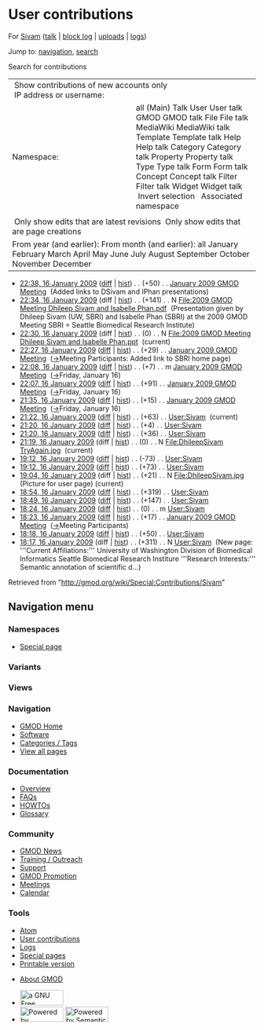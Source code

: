 <div id="mw-page-base" class="noprint">

</div>

<div id="mw-head-base" class="noprint">

</div>

<div id="content" class="mw-body" role="main">

<span id="top"></span>

<div id="mw-js-message" style="display:none;">

</div>



# <span dir="auto">User contributions</span>

<div id="bodyContent">

<div id="contentSub">

For [Sivam](/wiki/User:Sivam "User:Sivam") (<a
href="/mediawiki/index.php?title=User_talk:Sivam&amp;action=edit&amp;redlink=1"
class="new" title="User talk:Sivam (page does not exist)">talk</a> \|
[block
log](/mediawiki/index.php?title=Special:Log/block&page=User%3ASivam "Special:Log/block")
\| [uploads](/wiki/Special:ListFiles/Sivam "Special:ListFiles/Sivam") \|
[logs](/wiki/Special:Log/Sivam "Special:Log/Sivam"))

</div>

<div id="jump-to-nav" class="mw-jump">

Jump to: [navigation](#mw-navigation), [search](#p-search)

</div>

<div id="mw-content-text">

Search for contributions

<table class="mw-contributions-table">
<colgroup>
<col style="width: 50%" />
<col style="width: 50%" />
</colgroup>
<tbody>
<tr class="odd">
<td colspan="2"> Show contributions of new accounts only<br />
 IP address or username:</td>
</tr>
<tr class="even">
<td class="mw-label">Namespace:</td>
<td>all (Main) Talk User User talk GMOD GMOD talk File File talk
MediaWiki MediaWiki talk Template Template talk Help Help talk Category
Category talk Property Property talk Type Type talk Form Form talk
Concept Concept talk Filter Filter talk Widget Widget talk  
 Invert selection 
 Associated namespace </td>
</tr>
<tr class="odd">
<td colspan="2"></td>
</tr>
<tr class="even">
<td colspan="2"> Only show edits that are latest revisions
 Only show edits that are page creations</td>
</tr>
<tr class="odd">
<td colspan="2">From year (and earlier): From month (and earlier): all
January February March April May June July August September October
November December</td>
</tr>
</tbody>
</table>

- <a
  href="/mediawiki/index.php?title=January_2009_GMOD_Meeting&amp;oldid=7226"
  class="mw-changeslist-date" title="January 2009 GMOD Meeting">22:38, 16
  January 2009</a>
  ([diff](/mediawiki/index.php?title=January_2009_GMOD_Meeting&diff=prev&oldid=7226 "January 2009 GMOD Meeting")
  \|
  [hist](/mediawiki/index.php?title=January_2009_GMOD_Meeting&action=history "January 2009 GMOD Meeting"))
  <span class="mw-changeslist-separator">. .</span>
  <span class="mw-plusminus-pos" dir="ltr"
  title="10,682 bytes after change">(+50)</span>‎
  <span class="mw-changeslist-separator">. .</span>
  <a href="/wiki/January_2009_GMOD_Meeting" class="mw-contributions-title"
  title="January 2009 GMOD Meeting">January 2009 GMOD Meeting</a> ‎
  <span class="comment">(Added links to DSivam and IPhan
  presentations)</span>
- <a
  href="/mediawiki/index.php?title=File:2009_GMOD_Meeting_Dhileep_Sivam_and_Isabelle_Phan.pdf&amp;oldid=7224"
  class="mw-changeslist-date"
  title="File:2009 GMOD Meeting Dhileep Sivam and Isabelle Phan.pdf">22:34,
  16 January 2009</a> (diff \|
  [hist](/mediawiki/index.php?title=File:2009_GMOD_Meeting_Dhileep_Sivam_and_Isabelle_Phan.pdf&action=history "File:2009 GMOD Meeting Dhileep Sivam and Isabelle Phan.pdf"))
  <span class="mw-changeslist-separator">. .</span>
  <span class="mw-plusminus-pos" dir="ltr"
  title="141 bytes after change">(+141)</span>‎
  <span class="mw-changeslist-separator">. .</span> N <a
  href="/wiki/File:2009_GMOD_Meeting_Dhileep_Sivam_and_Isabelle_Phan.pdf"
  class="mw-contributions-title"
  title="File:2009 GMOD Meeting Dhileep Sivam and Isabelle Phan.pdf">File:2009
  GMOD Meeting Dhileep Sivam and Isabelle Phan.pdf</a> ‎
  <span class="comment">(Presentation given by Dhileep Sivam (UW, SBRI)
  and Isabelle Phan (SBRI) at the 2009 GMOD Meeting SBRI = Seattle
  Biomedical Research Institute)</span>
- <a
  href="/mediawiki/index.php?title=File:2009_GMOD_Meeting_Dhileep_Sivam_and_Isabelle_Phan.ppt&amp;oldid=7223"
  class="mw-changeslist-date"
  title="File:2009 GMOD Meeting Dhileep Sivam and Isabelle Phan.ppt">22:30,
  16 January 2009</a> (diff \|
  [hist](/mediawiki/index.php?title=File:2009_GMOD_Meeting_Dhileep_Sivam_and_Isabelle_Phan.ppt&action=history "File:2009 GMOD Meeting Dhileep Sivam and Isabelle Phan.ppt"))
  <span class="mw-changeslist-separator">. .</span>
  <span class="mw-plusminus-null" dir="ltr"
  title="0 bytes after change">(0)</span>‎
  <span class="mw-changeslist-separator">. .</span> N <a
  href="/wiki/File:2009_GMOD_Meeting_Dhileep_Sivam_and_Isabelle_Phan.ppt"
  class="mw-contributions-title"
  title="File:2009 GMOD Meeting Dhileep Sivam and Isabelle Phan.ppt">File:2009
  GMOD Meeting Dhileep Sivam and Isabelle Phan.ppt</a> ‎
  <span class="mw-uctop">(current)</span>
- <a
  href="/mediawiki/index.php?title=January_2009_GMOD_Meeting&amp;oldid=7221"
  class="mw-changeslist-date" title="January 2009 GMOD Meeting">22:27, 16
  January 2009</a>
  ([diff](/mediawiki/index.php?title=January_2009_GMOD_Meeting&diff=prev&oldid=7221 "January 2009 GMOD Meeting")
  \|
  [hist](/mediawiki/index.php?title=January_2009_GMOD_Meeting&action=history "January 2009 GMOD Meeting"))
  <span class="mw-changeslist-separator">. .</span>
  <span class="mw-plusminus-pos" dir="ltr"
  title="10,600 bytes after change">(+29)</span>‎
  <span class="mw-changeslist-separator">. .</span>
  <a href="/wiki/January_2009_GMOD_Meeting" class="mw-contributions-title"
  title="January 2009 GMOD Meeting">January 2009 GMOD Meeting</a> ‎
  <span class="comment">([→](/wiki/January_2009_GMOD_Meeting#Meeting_Participants "January 2009 GMOD Meeting")‎<span dir="auto"><span class="autocomment">Meeting
  Participants: </span> Added link to SBRI home page</span>)</span>
- <a
  href="/mediawiki/index.php?title=January_2009_GMOD_Meeting&amp;oldid=7220"
  class="mw-changeslist-date" title="January 2009 GMOD Meeting">22:08, 16
  January 2009</a>
  ([diff](/mediawiki/index.php?title=January_2009_GMOD_Meeting&diff=prev&oldid=7220 "January 2009 GMOD Meeting")
  \|
  [hist](/mediawiki/index.php?title=January_2009_GMOD_Meeting&action=history "January 2009 GMOD Meeting"))
  <span class="mw-changeslist-separator">. .</span>
  <span class="mw-plusminus-pos" dir="ltr"
  title="10,571 bytes after change">(+7)</span>‎
  <span class="mw-changeslist-separator">. .</span> m
  <a href="/wiki/January_2009_GMOD_Meeting" class="mw-contributions-title"
  title="January 2009 GMOD Meeting">January 2009 GMOD Meeting</a> ‎
  <span class="comment">([→](/wiki/January_2009_GMOD_Meeting#Friday.2C_January_16 "January 2009 GMOD Meeting")‎<span dir="auto"><span class="autocomment">Friday,
  January 16</span></span>)</span>
- <a
  href="/mediawiki/index.php?title=January_2009_GMOD_Meeting&amp;oldid=7219"
  class="mw-changeslist-date" title="January 2009 GMOD Meeting">22:07, 16
  January 2009</a>
  ([diff](/mediawiki/index.php?title=January_2009_GMOD_Meeting&diff=prev&oldid=7219 "January 2009 GMOD Meeting")
  \|
  [hist](/mediawiki/index.php?title=January_2009_GMOD_Meeting&action=history "January 2009 GMOD Meeting"))
  <span class="mw-changeslist-separator">. .</span>
  <span class="mw-plusminus-pos" dir="ltr"
  title="10,564 bytes after change">(+91)</span>‎
  <span class="mw-changeslist-separator">. .</span>
  <a href="/wiki/January_2009_GMOD_Meeting" class="mw-contributions-title"
  title="January 2009 GMOD Meeting">January 2009 GMOD Meeting</a> ‎
  <span class="comment">([→](/wiki/January_2009_GMOD_Meeting#Friday.2C_January_16 "January 2009 GMOD Meeting")‎<span dir="auto"><span class="autocomment">Friday,
  January 16</span></span>)</span>
- <a
  href="/mediawiki/index.php?title=January_2009_GMOD_Meeting&amp;oldid=7218"
  class="mw-changeslist-date" title="January 2009 GMOD Meeting">21:35, 16
  January 2009</a>
  ([diff](/mediawiki/index.php?title=January_2009_GMOD_Meeting&diff=prev&oldid=7218 "January 2009 GMOD Meeting")
  \|
  [hist](/mediawiki/index.php?title=January_2009_GMOD_Meeting&action=history "January 2009 GMOD Meeting"))
  <span class="mw-changeslist-separator">. .</span>
  <span class="mw-plusminus-pos" dir="ltr"
  title="10,473 bytes after change">(+15)</span>‎
  <span class="mw-changeslist-separator">. .</span>
  <a href="/wiki/January_2009_GMOD_Meeting" class="mw-contributions-title"
  title="January 2009 GMOD Meeting">January 2009 GMOD Meeting</a> ‎
  <span class="comment">([→](/wiki/January_2009_GMOD_Meeting#Friday.2C_January_16 "January 2009 GMOD Meeting")‎<span dir="auto"><span class="autocomment">Friday,
  January 16</span></span>)</span>
- <a href="/mediawiki/index.php?title=User:Sivam&amp;oldid=7217"
  class="mw-changeslist-date" title="User:Sivam">21:22, 16 January
  2009</a>
  ([diff](/mediawiki/index.php?title=User:Sivam&diff=prev&oldid=7217 "User:Sivam")
  \|
  [hist](/mediawiki/index.php?title=User:Sivam&action=history "User:Sivam"))
  <span class="mw-changeslist-separator">. .</span>
  <span class="mw-plusminus-pos" dir="ltr"
  title="930 bytes after change">(+63)</span>‎
  <span class="mw-changeslist-separator">. .</span>
  <a href="/wiki/User:Sivam" class="mw-contributions-title"
  title="User:Sivam">User:Sivam</a> ‎
  <span class="mw-uctop">(current)</span>
- <a href="/mediawiki/index.php?title=User:Sivam&amp;oldid=7216"
  class="mw-changeslist-date" title="User:Sivam">21:20, 16 January
  2009</a>
  ([diff](/mediawiki/index.php?title=User:Sivam&diff=prev&oldid=7216 "User:Sivam")
  \|
  [hist](/mediawiki/index.php?title=User:Sivam&action=history "User:Sivam"))
  <span class="mw-changeslist-separator">. .</span>
  <span class="mw-plusminus-pos" dir="ltr"
  title="867 bytes after change">(+4)</span>‎
  <span class="mw-changeslist-separator">. .</span>
  <a href="/wiki/User:Sivam" class="mw-contributions-title"
  title="User:Sivam">User:Sivam</a> ‎
- <a href="/mediawiki/index.php?title=User:Sivam&amp;oldid=7215"
  class="mw-changeslist-date" title="User:Sivam">21:20, 16 January
  2009</a>
  ([diff](/mediawiki/index.php?title=User:Sivam&diff=prev&oldid=7215 "User:Sivam")
  \|
  [hist](/mediawiki/index.php?title=User:Sivam&action=history "User:Sivam"))
  <span class="mw-changeslist-separator">. .</span>
  <span class="mw-plusminus-pos" dir="ltr"
  title="863 bytes after change">(+36)</span>‎
  <span class="mw-changeslist-separator">. .</span>
  <a href="/wiki/User:Sivam" class="mw-contributions-title"
  title="User:Sivam">User:Sivam</a> ‎
- <a
  href="/mediawiki/index.php?title=File:DhileepSivam_TryAgain.jpg&amp;oldid=7214"
  class="mw-changeslist-date"
  title="File:DhileepSivam TryAgain.jpg">21:19, 16 January 2009</a>
  (diff \|
  [hist](/mediawiki/index.php?title=File:DhileepSivam_TryAgain.jpg&action=history "File:DhileepSivam TryAgain.jpg"))
  <span class="mw-changeslist-separator">. .</span>
  <span class="mw-plusminus-null" dir="ltr"
  title="0 bytes after change">(0)</span>‎
  <span class="mw-changeslist-separator">. .</span> N
  <a href="/wiki/File:DhileepSivam_TryAgain.jpg"
  class="mw-contributions-title"
  title="File:DhileepSivam TryAgain.jpg">File:DhileepSivam
  TryAgain.jpg</a> ‎ <span class="mw-uctop">(current)</span>
- <a href="/mediawiki/index.php?title=User:Sivam&amp;oldid=7212"
  class="mw-changeslist-date" title="User:Sivam">19:12, 16 January
  2009</a>
  ([diff](/mediawiki/index.php?title=User:Sivam&diff=prev&oldid=7212 "User:Sivam")
  \|
  [hist](/mediawiki/index.php?title=User:Sivam&action=history "User:Sivam"))
  <span class="mw-changeslist-separator">. .</span>
  <span class="mw-plusminus-neg" dir="ltr"
  title="827 bytes after change">(-73)</span>‎
  <span class="mw-changeslist-separator">. .</span>
  <a href="/wiki/User:Sivam" class="mw-contributions-title"
  title="User:Sivam">User:Sivam</a> ‎
- <a href="/mediawiki/index.php?title=User:Sivam&amp;oldid=7211"
  class="mw-changeslist-date" title="User:Sivam">19:12, 16 January
  2009</a>
  ([diff](/mediawiki/index.php?title=User:Sivam&diff=prev&oldid=7211 "User:Sivam")
  \|
  [hist](/mediawiki/index.php?title=User:Sivam&action=history "User:Sivam"))
  <span class="mw-changeslist-separator">. .</span>
  <span class="mw-plusminus-pos" dir="ltr"
  title="900 bytes after change">(+73)</span>‎
  <span class="mw-changeslist-separator">. .</span>
  <a href="/wiki/User:Sivam" class="mw-contributions-title"
  title="User:Sivam">User:Sivam</a> ‎
- <a
  href="/mediawiki/index.php?title=File:DhileepSivam.jpg&amp;oldid=7210"
  class="mw-changeslist-date" title="File:DhileepSivam.jpg">19:04, 16
  January 2009</a> (diff \|
  [hist](/mediawiki/index.php?title=File:DhileepSivam.jpg&action=history "File:DhileepSivam.jpg"))
  <span class="mw-changeslist-separator">. .</span>
  <span class="mw-plusminus-pos" dir="ltr"
  title="21 bytes after change">(+21)</span>‎
  <span class="mw-changeslist-separator">. .</span> N
  <a href="/wiki/File:DhileepSivam.jpg" class="mw-contributions-title"
  title="File:DhileepSivam.jpg">File:DhileepSivam.jpg</a> ‎
  <span class="comment">(Picture for user page)</span>
  <span class="mw-uctop">(current)</span>
- <a href="/mediawiki/index.php?title=User:Sivam&amp;oldid=7209"
  class="mw-changeslist-date" title="User:Sivam">18:54, 16 January
  2009</a>
  ([diff](/mediawiki/index.php?title=User:Sivam&diff=prev&oldid=7209 "User:Sivam")
  \|
  [hist](/mediawiki/index.php?title=User:Sivam&action=history "User:Sivam"))
  <span class="mw-changeslist-separator">. .</span>
  <span class="mw-plusminus-pos" dir="ltr"
  title="827 bytes after change">(+319)</span>‎
  <span class="mw-changeslist-separator">. .</span>
  <a href="/wiki/User:Sivam" class="mw-contributions-title"
  title="User:Sivam">User:Sivam</a> ‎
- <a href="/mediawiki/index.php?title=User:Sivam&amp;oldid=7208"
  class="mw-changeslist-date" title="User:Sivam">18:49, 16 January
  2009</a>
  ([diff](/mediawiki/index.php?title=User:Sivam&diff=prev&oldid=7208 "User:Sivam")
  \|
  [hist](/mediawiki/index.php?title=User:Sivam&action=history "User:Sivam"))
  <span class="mw-changeslist-separator">. .</span>
  <span class="mw-plusminus-pos" dir="ltr"
  title="508 bytes after change">(+147)</span>‎
  <span class="mw-changeslist-separator">. .</span>
  <a href="/wiki/User:Sivam" class="mw-contributions-title"
  title="User:Sivam">User:Sivam</a> ‎
- <a href="/mediawiki/index.php?title=User:Sivam&amp;oldid=7207"
  class="mw-changeslist-date" title="User:Sivam">18:24, 16 January
  2009</a>
  ([diff](/mediawiki/index.php?title=User:Sivam&diff=prev&oldid=7207 "User:Sivam")
  \|
  [hist](/mediawiki/index.php?title=User:Sivam&action=history "User:Sivam"))
  <span class="mw-changeslist-separator">. .</span>
  <span class="mw-plusminus-null" dir="ltr"
  title="361 bytes after change">(0)</span>‎
  <span class="mw-changeslist-separator">. .</span> m
  <a href="/wiki/User:Sivam" class="mw-contributions-title"
  title="User:Sivam">User:Sivam</a> ‎
- <a
  href="/mediawiki/index.php?title=January_2009_GMOD_Meeting&amp;oldid=7205"
  class="mw-changeslist-date" title="January 2009 GMOD Meeting">18:23, 16
  January 2009</a>
  ([diff](/mediawiki/index.php?title=January_2009_GMOD_Meeting&diff=prev&oldid=7205 "January 2009 GMOD Meeting")
  \|
  [hist](/mediawiki/index.php?title=January_2009_GMOD_Meeting&action=history "January 2009 GMOD Meeting"))
  <span class="mw-changeslist-separator">. .</span>
  <span class="mw-plusminus-pos" dir="ltr"
  title="10,436 bytes after change">(+17)</span>‎
  <span class="mw-changeslist-separator">. .</span>
  <a href="/wiki/January_2009_GMOD_Meeting" class="mw-contributions-title"
  title="January 2009 GMOD Meeting">January 2009 GMOD Meeting</a> ‎
  <span class="comment">([→](/wiki/January_2009_GMOD_Meeting#Meeting_Participants "January 2009 GMOD Meeting")‎<span dir="auto"><span class="autocomment">Meeting
  Participants</span></span>)</span>
- <a href="/mediawiki/index.php?title=User:Sivam&amp;oldid=7204"
  class="mw-changeslist-date" title="User:Sivam">18:18, 16 January
  2009</a>
  ([diff](/mediawiki/index.php?title=User:Sivam&diff=prev&oldid=7204 "User:Sivam")
  \|
  [hist](/mediawiki/index.php?title=User:Sivam&action=history "User:Sivam"))
  <span class="mw-changeslist-separator">. .</span>
  <span class="mw-plusminus-pos" dir="ltr"
  title="361 bytes after change">(+50)</span>‎
  <span class="mw-changeslist-separator">. .</span>
  <a href="/wiki/User:Sivam" class="mw-contributions-title"
  title="User:Sivam">User:Sivam</a> ‎
- <a href="/mediawiki/index.php?title=User:Sivam&amp;oldid=7203"
  class="mw-changeslist-date" title="User:Sivam">18:17, 16 January
  2009</a> (diff \|
  [hist](/mediawiki/index.php?title=User:Sivam&action=history "User:Sivam"))
  <span class="mw-changeslist-separator">. .</span>
  <span class="mw-plusminus-pos" dir="ltr"
  title="311 bytes after change">(+311)</span>‎
  <span class="mw-changeslist-separator">. .</span> N
  <a href="/wiki/User:Sivam" class="mw-contributions-title"
  title="User:Sivam">User:Sivam</a> ‎ <span class="comment">(New page:
  '''Current Affiliations:''' University of Washington Division of
  Biomedical Informatics Seattle Biomedical Research Institure
  '''Research Interests:''' Semantic annotation of scientific
  d...)</span>

</div>

<div class="printfooter">

Retrieved from "<http://gmod.org/wiki/Special:Contributions/Sivam>"

</div>

<div id="catlinks" class="catlinks catlinks-allhidden">

</div>

<div class="visualClear">

</div>

</div>

</div>

<div id="mw-navigation">

## Navigation menu

<div id="mw-head">



<div id="left-navigation">

<div id="p-namespaces" class="vectorTabs" role="navigation"
aria-labelledby="p-namespaces-label">

### Namespaces

- <span id="ca-nstab-special">[Special
  page](/wiki/Special:Contributions/Sivam "This is a special page, you cannot edit the page itself")</span>

</div>

<div id="p-variants" class="vectorMenu emptyPortlet" role="navigation"
aria-labelledby="p-variants-label">

### 

### Variants[](#)

<div class="menu">

</div>

</div>

</div>

<div id="right-navigation">

<div id="p-views" class="vectorTabs emptyPortlet" role="navigation"
aria-labelledby="p-views-label">

### Views

</div>



</div>



</div>

</div>

</div>

<div id="mw-panel">

<div id="p-logo" role="banner">

<a href="/wiki/Main_Page"
style="background-image: url(http://gmod.org/images/GMOD-cogs.png);"
title="Visit the main page"></a>

</div>

<div id="p-Navigation" class="portal" role="navigation"
aria-labelledby="p-Navigation-label">

### Navigation

<div class="body">

- <span id="n-GMOD-Home">[GMOD Home](/wiki/Main_Page)</span>
- <span id="n-Software">[Software](/wiki/GMOD_Components)</span>
- <span id="n-Categories-.2F-Tags">[Categories /
  Tags](/wiki/Categories)</span>
- <span id="n-View-all-pages">[View all
  pages](/wiki/Special:AllPages)</span>

</div>

</div>

<div id="p-Documentation" class="portal" role="navigation"
aria-labelledby="p-Documentation-label">

### Documentation

<div class="body">

- <span id="n-Overview">[Overview](/wiki/Overview)</span>
- <span id="n-FAQs">[FAQs](/wiki/Category:FAQ)</span>
- <span id="n-HOWTOs">[HOWTOs](/wiki/Category:HOWTO)</span>
- <span id="n-Glossary">[Glossary](/wiki/Glossary)</span>

</div>

</div>

<div id="p-Community" class="portal" role="navigation"
aria-labelledby="p-Community-label">

### Community

<div class="body">

- <span id="n-GMOD-News">[GMOD News](/wiki/GMOD_News)</span>
- <span id="n-Training-.2F-Outreach">[Training /
  Outreach](/wiki/Training_and_Outreach)</span>
- <span id="n-Support">[Support](/wiki/Support)</span>
- <span id="n-GMOD-Promotion">[GMOD
  Promotion](/wiki/GMOD_Promotion)</span>
- <span id="n-Meetings">[Meetings](/wiki/Meetings)</span>
- <span id="n-Calendar">[Calendar](/wiki/Calendar)</span>

</div>

</div>

<div id="p-tb" class="portal" role="navigation"
aria-labelledby="p-tb-label">

### Tools

<div class="body">

- <span id="feedlinks"><a
  href="http://gmod.org/mediawiki/index.php?title=Special:Contributions/Sivam&amp;feed=atom"
  id="feed-atom" class="feedlink" rel="alternate"
  type="application/atom+xml" title="Atom feed for this page">Atom</a></span>
- <span id="t-contributions">[User
  contributions](/wiki/Special:Contributions/Sivam "A list of contributions of this user")</span>
- <span id="t-log">[Logs](/wiki/Special:Log/Sivam)</span>
- <span id="t-specialpages"><a href="/wiki/Special:SpecialPages" accesskey="q"
  title="A list of all special pages [q]">Special pages</a></span>
- <span id="t-print"><a
  href="/mediawiki/index.php?title=Special:Contributions/Sivam&amp;printable=yes"
  rel="alternate" accesskey="p"
  title="Printable version of this page [p]">Printable version</a></span>

</div>

</div>

</div>

</div>

<div id="footer" role="contentinfo">

- <span id="footer-places-about">[About
  GMOD](/wiki/GMOD:About "GMOD:About")</span>

<!-- -->

- <span id="footer-copyrightico">[<img src="http://www.gnu.org/graphics/gfdl-logo-small.png" width="88"
  height="31" alt="a GNU Free Documentation License" />](http://www.gnu.org/licenses/fdl-1.3.html)</span>
- <span id="footer-poweredbyico">[<img src="/mediawiki/skins/common/images/poweredby_mediawiki_88x31.png"
  width="88" height="31" alt="Powered by MediaWiki" />](//www.mediawiki.org/)
  [<img
  src="/mediawiki/extensions/SemanticMediaWiki/includes/../resources/images/smw_button.png"
  width="88" height="31" alt="Powered by Semantic MediaWiki" />](https://www.semantic-mediawiki.org/wiki/Semantic_MediaWiki)</span>

<div style="clear:both">

</div>

</div>
